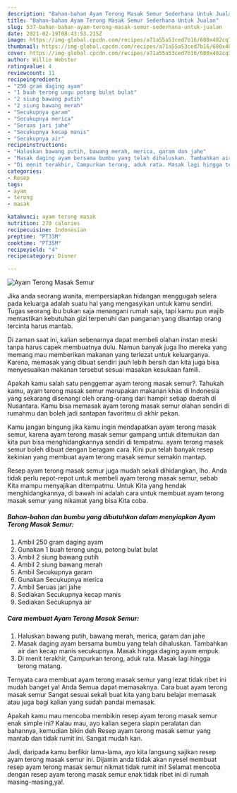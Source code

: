 ```yaml
---
description: "Bahan-bahan Ayam Terong Masak Semur Sederhana Untuk Jualan"
title: "Bahan-bahan Ayam Terong Masak Semur Sederhana Untuk Jualan"
slug: 537-bahan-bahan-ayam-terong-masak-semur-sederhana-untuk-jualan
date: 2021-02-19T08:43:53.215Z
image: https://img-global.cpcdn.com/recipes/a71a55a53ced7b16/680x482cq70/ayam-terong-masak-semur-foto-resep-utama.jpg
thumbnail: https://img-global.cpcdn.com/recipes/a71a55a53ced7b16/680x482cq70/ayam-terong-masak-semur-foto-resep-utama.jpg
cover: https://img-global.cpcdn.com/recipes/a71a55a53ced7b16/680x482cq70/ayam-terong-masak-semur-foto-resep-utama.jpg
author: Willie Webster
ratingvalue: 4
reviewcount: 11
recipeingredient:
- "250 gram daging ayam"
- "1 buah terong ungu potong bulat bulat"
- "2 siung bawang putih"
- "2 siung bawang merah"
- "Secukupnya garam"
- "Secukupnya merica"
- "Seruas jari jahe"
- "Secukupnya kecap manis"
- "Secukupnya air"
recipeinstructions:
- "Haluskan bawang putih, bawang merah, merica, garam dan jahe"
- "Masak daging ayam bersama bumbu yang telah dihaluskan. Tambahkan air dan kecap manis secukupnya. Masak hingga daging ayam empuk."
- "Di menit terakhir, Campurkan terong, aduk rata. Masak lagi hingga terong matang."
categories:
- Resep
tags:
- ayam
- terong
- masak

katakunci: ayam terong masak 
nutrition: 270 calories
recipecuisine: Indonesian
preptime: "PT33M"
cooktime: "PT35M"
recipeyield: "4"
recipecategory: Dinner

---
```



![Ayam Terong Masak Semur](https://img-global.cpcdn.com/recipes/a71a55a53ced7b16/680x482cq70/ayam-terong-masak-semur-foto-resep-utama.jpg)

Jika anda seorang wanita, mempersiapkan hidangan menggugah selera pada keluarga adalah suatu hal yang mengasyikan untuk kamu sendiri. Tugas seorang ibu bukan saja menangani rumah saja, tapi kamu pun wajib memastikan kebutuhan gizi terpenuhi dan panganan yang disantap orang tercinta harus mantab.

Di zaman  saat ini, kalian sebenarnya dapat membeli olahan instan meski tanpa harus capek membuatnya dulu. Namun banyak juga lho mereka yang memang mau memberikan makanan yang terlezat untuk keluarganya. Karena, memasak yang dibuat sendiri jauh lebih bersih dan kita juga bisa menyesuaikan makanan tersebut sesuai masakan kesukaan famili. 



Apakah kamu salah satu penggemar ayam terong masak semur?. Tahukah kamu, ayam terong masak semur merupakan makanan khas di Indonesia yang sekarang disenangi oleh orang-orang dari hampir setiap daerah di Nusantara. Kamu bisa memasak ayam terong masak semur olahan sendiri di rumahmu dan boleh jadi santapan favoritmu di akhir pekan.

Kamu jangan bingung jika kamu ingin mendapatkan ayam terong masak semur, karena ayam terong masak semur gampang untuk ditemukan dan kita pun bisa menghidangkannya sendiri di tempatmu. ayam terong masak semur boleh dibuat dengan beragam cara. Kini pun telah banyak resep kekinian yang membuat ayam terong masak semur semakin mantap.

Resep ayam terong masak semur juga mudah sekali dihidangkan, lho. Anda tidak perlu repot-repot untuk membeli ayam terong masak semur, sebab Kita mampu menyajikan ditempatmu. Untuk Kita yang hendak menghidangkannya, di bawah ini adalah cara untuk membuat ayam terong masak semur yang nikamat yang bisa Kita coba.

<!--inarticleads1-->

##### Bahan-bahan dan bumbu yang dibutuhkan dalam menyiapkan Ayam Terong Masak Semur:

1. Ambil 250 gram daging ayam
1. Gunakan 1 buah terong ungu, potong bulat bulat
1. Ambil 2 siung bawang putih
1. Ambil 2 siung bawang merah
1. Ambil Secukupnya garam
1. Gunakan Secukupnya merica
1. Ambil Seruas jari jahe
1. Sediakan Secukupnya kecap manis
1. Sediakan Secukupnya air




<!--inarticleads2-->

##### Cara membuat Ayam Terong Masak Semur:

1. Haluskan bawang putih, bawang merah, merica, garam dan jahe
1. Masak daging ayam bersama bumbu yang telah dihaluskan. Tambahkan air dan kecap manis secukupnya. Masak hingga daging ayam empuk.
1. Di menit terakhir, Campurkan terong, aduk rata. Masak lagi hingga terong matang.




Ternyata cara membuat ayam terong masak semur yang lezat tidak ribet ini mudah banget ya! Anda Semua dapat memasaknya. Cara buat ayam terong masak semur Sangat sesuai sekali buat kita yang baru belajar memasak atau juga bagi kalian yang sudah pandai memasak.

Apakah kamu mau mencoba membikin resep ayam terong masak semur enak simple ini? Kalau mau, ayo kalian segera siapin peralatan dan bahannya, kemudian bikin deh Resep ayam terong masak semur yang mantab dan tidak rumit ini. Sangat mudah kan. 

Jadi, daripada kamu berfikir lama-lama, ayo kita langsung sajikan resep ayam terong masak semur ini. Dijamin anda tiidak akan nyesel membuat resep ayam terong masak semur nikmat tidak rumit ini! Selamat mencoba dengan resep ayam terong masak semur enak tidak ribet ini di rumah masing-masing,ya!.

